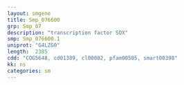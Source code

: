 ```yaml
---
layout: smgene
title: Smp_076600
grp: Smp_07
description: "transcription factor SOX"
smp: Smp_076600.1
uniprot: "G4LZG0"
length:  2385
cdd: "COG5648, cd01389, cl00082, pfam00505, smart00398"
kk: ns
categories: sm
---
```

